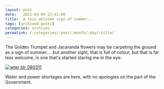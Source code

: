 ```yaml
---
layout: post
date:	2011-03-09 13:41:00
title:  A less welcome sign of summer...
tags: [archived-posts]
categories: archives
permalink: /:categories/:year/:month/:day/:title/
---
```

The Golden Trumpet and Jacaranda flowers may be carpeting the ground as a sign of summer...  .but another sight, that is full of colour, but that is far less welcome, is one that's started staring me in the eye:


<a href="http://s1142.photobucket.com/albums/n602/Deepapctrsglr/?action=view&amp;current=IMG_4359.jpg" target="_blank"><img src="http://i1142.photobucket.com/albums/n602/Deepapctrsglr/IMG_4359.jpg" border="0" alt="wter blr 080311"></a>


Water and power shortages are here, with no apologies on the part of the Government.
